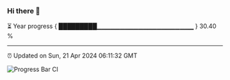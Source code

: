 ### Hi there 👋

⏳ Year progress { █████████▁▁▁▁▁▁▁▁▁▁▁▁▁▁▁▁▁▁▁▁▁ } 30.40 %

---

⏰ Updated on Sun, 21 Apr 2024 06:11:32 GMT

![Progress Bar CI](https://github.com/Shyam-Makwana/GitHub-Actions-Demo/workflows/Progress%20Bar%20CI/badge.svg)
